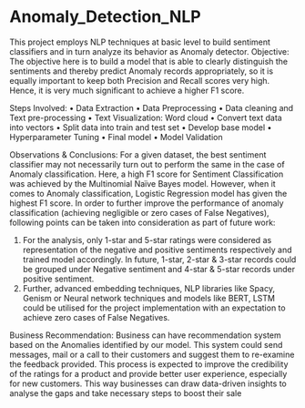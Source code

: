# Anomaly_Detection_NLP
This project employs NLP techniques at basic level to build sentiment classifiers and in turn analyze its behavior as Anomaly detector.
Objective:
The objective here is to build a model that is able to clearly distinguish the sentiments and thereby predict Anomaly records appropriately, so it is equally important to keep both Precision and Recall scores very high. Hence, it is very much significant to achieve a higher F1 score. 

Steps Involved:
•	Data Extraction 
•	Data Preprocessing
•	Data cleaning and Text pre-processing 
•	Text Visualization: Word cloud
•	Convert text data into vectors 
•	Split data into train and test set
•	Develop base model
•	Hyperparameter Tuning
•	Final model 
•	Model Validation 

Observations & Conclusions:
For a given dataset, the best sentiment classifier may not necessarily turn out to perform the same in the case of Anomaly classification. Here, a high F1 score for Sentiment Classification was achieved by the Multinomial Naïve Bayes model. However, when it comes to Anomaly classification, Logistic Regression model has given the highest F1 score.
In order to further improve the performance of anomaly classification (achieving negligible or zero cases of False Negatives), following points can be taken into consideration as part of future work:
1.	For the analysis, only 1-star and 5-star ratings were considered as representation of the negative and positive sentiments respectively and trained model accordingly. In future, 1-star, 2-star & 3-star records could be grouped under Negative sentiment and 4-star & 5-star records under positive sentiment. 
2.	Further, advanced embedding techniques, NLP libraries like Spacy, Genism or Neural network techniques and models like BERT, LSTM could be utilised for the project implementation with an expectation to achieve zero cases of False Negatives.

Business Recommendation:
Business can have recommendation system based on the Anomalies identified by our model. This system could send messages, mail or a call to their customers and suggest them to re-examine the feedback provided. This process is expected to improve the credibility of the ratings for a product and provide better user experience, especially for new customers. This way businesses can draw data-driven insights to analyse the gaps and take necessary steps to boost their sale



